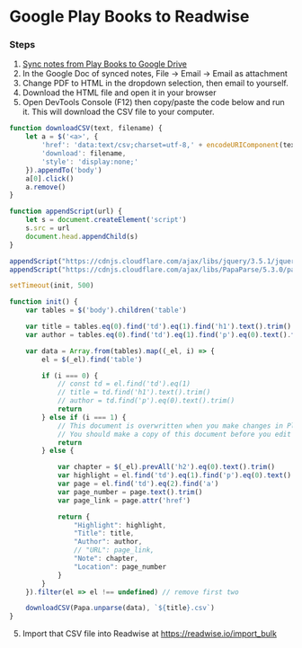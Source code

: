 # Google Play Books to Readwise

### Steps

1. [Sync notes from Play Books to Google Drive](https://www.cnet.com/how-to/sync-notes-from-play-books-to-google-drive/)
2. In the Google Doc of synced notes, File → Email → Email as attachment
3. Change PDF to HTML in the dropdown selection, then email to yourself.
4. Download the HTML file and open it in your browser
5. Open DevTools Console (F12) then copy/paste the code below and run it. This will download the CSV file to your computer.
```javascript
function downloadCSV(text, filename) {
    let a = $('<a>', {
        'href': 'data:text/csv;charset=utf-8,' + encodeURIComponent(text),
        'download': filename,
        'style': 'display:none;'
    }).appendTo('body')
    a[0].click()
    a.remove()
}

function appendScript(url) {
    let s = document.createElement('script')
    s.src = url
    document.head.appendChild(s)
}

appendScript("https://cdnjs.cloudflare.com/ajax/libs/jquery/3.5.1/jquery.min.js")
appendScript("https://cdnjs.cloudflare.com/ajax/libs/PapaParse/5.3.0/papaparse.min.js")

setTimeout(init, 500)

function init() {
    var tables = $('body').children('table')

    var title = tables.eq(0).find('td').eq(1).find('h1').text().trim()
    var author = tables.eq(0).find('td').eq(1).find('p').eq(0).text().trim()

    var data = Array.from(tables).map((_el, i) => {
        el = $(_el).find('table')

        if (i === 0) {
            // const td = el.find('td').eq(1)
            // title = td.find('h1').text().trim()
            // author = td.find('p').eq(0).text().trim()
            return
        } else if (i === 1) {
            // This document is overwritten when you make changes in Play Books. 
            // You should make a copy of this document before you edit it.
            return
        } else {

            var chapter = $(_el).prevAll('h2').eq(0).text().trim()
            var highlight = el.find('td').eq(1).find('p').eq(0).text().trim()
            var page = el.find('td').eq(2).find('a')
            var page_number = page.text().trim()
            var page_link = page.attr('href')

            return {
                "Highlight": highlight,
                "Title": title,
                "Author": author,
                // "URL": page_link,
                "Note": chapter,
                "Location": page_number
            }
        }
    }).filter(el => el !== undefined) // remove first two

    downloadCSV(Papa.unparse(data), `${title}.csv`)
}
```
5. Import that CSV file into Readwise at https://readwise.io/import_bulk

